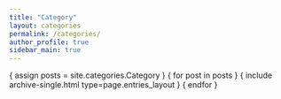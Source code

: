 ```yaml
---
title: "Category"
layout: categories
permalink: /categories/
author_profile: true
sidebar_main: true
---
```

  { assign posts = site.categories.Category }
  { for post in posts } { include archive-single.html type=page.entries_layout } { endfor }